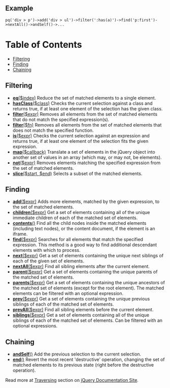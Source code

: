 ## Example ##
```
pq('div > p')->add('div > ul')->filter(':has(a)')->find('p:first')->nextAll()->andSelf()->...
```
# Table of Contents #
  * [Filtering](#Filtering.md)
  * [Finding](#Finding.md)
  * [Chaining](#Chaining.md)
## Filtering ##
  * **[eq](http://docs.jquery.com/Traversing/eq)**[($index)](http://docs.jquery.com/Traversing/eq) Reduce the set of matched elements to a single element.
  * **[hasClass](http://docs.jquery.com/Traversing/hasClass)**[($class)](http://docs.jquery.com/Traversing/hasClass) Checks the current selection against a class and returns true, if at least one element of the selection has the given class.
  * **[filter](http://docs.jquery.com/Traversing/filter)**[($expr)](http://docs.jquery.com/Traversing/filter) Removes all elements from the set of matched elements that do not match the specified expression(s).
  * **[filter](http://docs.jquery.com/Traversing/filter)**[($fn)](http://docs.jquery.com/Traversing/filter) Removes all elements from the set of matched elements that does not match the specified function.
  * **[is](http://docs.jquery.com/Traversing/is)**[($expr)](http://docs.jquery.com/Traversing/is) Checks the current selection against an expression and returns true, if at least one element of the selection fits the given expression.
  * **[map](http://docs.jquery.com/Traversing/map)**[($callback)](http://docs.jquery.com/Traversing/map) Translate a set of elements in the jQuery object into another set of values in an array (which may, or may not, be elements).
  * **[not](http://docs.jquery.com/Traversing/not)**[($expr)](http://docs.jquery.com/Traversing/not) Removes elements matching the specified expression from the set of matched elements.
  * **[slice](http://docs.jquery.com/Traversing/slice)**[($start, $end)](http://docs.jquery.com/Traversing/slice) Selects a subset of the matched elements.
## Finding ##
  * **[add](http://docs.jquery.com/Traversing/add)**[($expr)](http://docs.jquery.com/Traversing/add) Adds more elements, matched by the given expression, to the set of matched elements.
  * **[children](http://docs.jquery.com/Traversing/children)**[($expr)](http://docs.jquery.com/Traversing/children) Get a set of elements containing all of the unique immediate children of each of the matched set of elements.
  * **[contents](http://docs.jquery.com/Traversing/contents)**[()](http://docs.jquery.com/Traversing/contents) Find all the child nodes inside the matched elements (including text nodes), or the content document, if the element is an iframe.
  * **[find](http://docs.jquery.com/Traversing/find)**[($expr)](http://docs.jquery.com/Traversing/find) Searches for all elements that match the specified expression. This method is a good way to find additional descendant elements with which to process.
  * **[next](http://docs.jquery.com/Traversing/next)**[($expr)](http://docs.jquery.com/Traversing/next) Get a set of elements containing the unique next siblings of each of the given set of elements.
  * **[nextAll](http://docs.jquery.com/Traversing/nextAll)**[($expr)](http://docs.jquery.com/Traversing/nextAll) Find all sibling elements after the current element.
  * **[parent](http://docs.jquery.com/Traversing/parent)**[($expr)](http://docs.jquery.com/Traversing/parent) Get a set of elements containing the unique parents of the matched set of elements.
  * **[parents](http://docs.jquery.com/Traversing/parents)**[($expr)](http://docs.jquery.com/Traversing/parents) Get a set of elements containing the unique ancestors of the matched set of elements (except for the root element). The matched elements can be filtered with an optional expression.
  * **[prev](http://docs.jquery.com/Traversing/prev)**[($expr)](http://docs.jquery.com/Traversing/prev) Get a set of elements containing the unique previous siblings of each of the matched set of elements.
  * **[prevAll](http://docs.jquery.com/Traversing/prevAll)**[($expr)](http://docs.jquery.com/Traversing/prevAll) Find all sibling elements before the current element.
  * **[siblings](http://docs.jquery.com/Traversing/siblings)**[($expr)](http://docs.jquery.com/Traversing/siblings) Get a set of elements containing all of the unique siblings of each of the matched set of elements. Can be filtered with an optional expressions.
## Chaining ##
  * **[andSelf](http://docs.jquery.com/Traversing/andSelf)**[()](http://docs.jquery.com/Traversing/andSelf) Add the previous selection to the current selection.
  * **[end](http://docs.jquery.com/Traversing/end)**[()](http://docs.jquery.com/Traversing/end) Revert the most recent 'destructive' operation, changing the set of matched elements to its previous state (right before the destructive operation).

Read more at [Traversing](http://docs.jquery.com/Traversing) section on [jQuery Documentation Site](http://docs.jquery.com/).